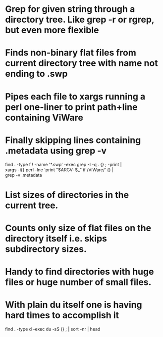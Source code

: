# Grep for given string through a directory tree. Like grep -r or rgrep, but even more flexible
# Finds non-binary flat files from current directory tree with name not ending to .swp
# Pipes each file to xargs running a perl one-liner to print path+line containing ViWare
# Finally skipping lines containing .metadata using grep -v
find . -type f  ! -name '*.swp' -exec grep -I -q . {} \; -print | \
  xargs -i{} perl -lne 'print "$ARGV: $_" if /ViWare/' {} | \
  grep -v \.metadata

# List sizes of directories in the current tree.
# Counts only size of flat files on the directory itself i.e. skips subdirectory sizes.
# Handy to find directories with huge files or huge number of small files.
# With plain du itself one is having hard times to accomplish it
find . -type d -exec du -sS {} \; | sort -nr | head